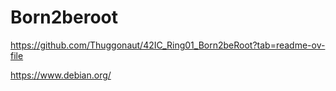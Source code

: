 # Born2beroot
https://github.com/Thuggonaut/42IC_Ring01_Born2beRoot?tab=readme-ov-file


https://www.debian.org/
